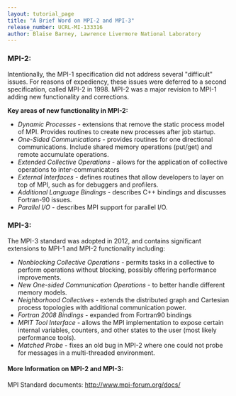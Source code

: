 ```yaml
---
layout: tutorial_page
title: "A Brief Word on MPI-2 and MPI-3"
release_number: UCRL-MI-133316
author: Blaise Barney, Lawrence Livermore National Laboratory
---
```


### MPI-2:

Intentionally, the MPI-1 specification did not address several "difficult" issues. For reasons of expediency, these issues were deferred to a second specification, called MPI-2 in 1998. MPI-2 was a major revision to MPI-1 adding new functionality and corrections.

**Key areas of new functionality in MPI-2:**

- *Dynamic Processes* - extensions that remove the static process model of MPI. Provides routines to create new processes after job startup.
- *One-Sided Communications* - provides routines for one directional communications. Include shared memory operations (put/get) and remote accumulate operations.
- *Extended Collective Operations* - allows for the application of collective operations to inter-communicators
- *External Interfaces* - defines routines that allow developers to layer on top of MPI, such as for debuggers and profilers.
- *Additional Language Bindings* - describes C++ bindings and discusses Fortran-90 issues.
- *Parallel I/O* - describes MPI support for parallel I/O.


### MPI-3:

The MPI-3 standard was adopted in 2012, and contains significant extensions to MPI-1 and MPI-2 functionality including:

- *Nonblocking Collective Operations* - permits tasks in a collective to perform operations without blocking, possibly offering performance improvements.
- *New One-sided Communication Operations* - to better handle different memory models.
- *Neighborhood Collectives* - extends the distributed graph and Cartesian process topologies with additional communication power.
- *Fortran 2008 Bindings* - expanded from Fortran90 bindings
- *MPIT Tool Interface* - allows the MPI implementation to expose certain internal variables, counters, and other states to the user (most likely performance tools).
- *Matched Probe* - fixes an old bug in MPI-2 where one could not probe for messages in a multi-threaded environment.


#### More Information on MPI-2 and MPI-3:

MPI Standard documents: http://www.mpi-forum.org/docs/
